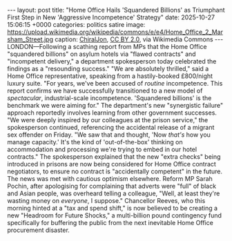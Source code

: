 --- layout: post title: "Home Office Hails 'Squandered Billions' as Triumphant First Step in New 'Aggressive Incompetence' Strategy" date: 2025-10-27 15:06:15 +0000 categories: politics satire image: https://upload.wikimedia.org/wikipedia/commons/e/e4/Home_Office_2_Marsham_Street.jpg caption: <a href="https://commons.wikimedia.org/wiki/File:Home_Office_2_Marsham_Street.jpg">ChiralJon</a>, <a href="https://creativecommons.org/licenses/by/2.0">CC BY 2.0</a>, via Wikimedia Commons ---  LONDON—Following a scathing report from MPs that the Home Office "squandered billions" on asylum hotels via "flawed contracts" and "incompetent delivery," a department spokesperson today celebrated the findings as a "resounding success."  "We are absolutely thrilled," said a Home Office representative, speaking from a hastily-booked £800/night luxury suite. "For years, we've been accused of *routine* incompetence. This report confirms we have successfully transitioned to a new model of *spectacular*, industrial-scale incompetence. 'Squandered billions' is the benchmark we were aiming for."  The department's new "synergistic failure" approach reportedly involves learning from other government successes. "We were deeply inspired by our colleagues at the prison service," the spokesperson continued, referencing the accidental release of a migrant sex offender on Friday. "We saw that and thought, 'Now *that's* how you manage capacity.' It's the kind of 'out-of-the-box' thinking on accommodation and processing we're trying to embed in our hotel contracts."  The spokesperson explained that the new "extra checks" being introduced in prisons are now being considered for Home Office contract negotiators, to ensure no contract is "accidentally competent" in the future.  The news was met with cautious optimism elsewhere. Reform MP Sarah Pochin, after apologising for complaining that adverts were "full" of black and Asian people, was overheard telling a colleague, "Well, at least they're wasting money on *everyone*, I suppose."  Chancellor Reeves, who this morning hinted at a "tax and spend shift," is now believed to be creating a new "Headroom for Future Shocks," a multi-billion pound contingency fund specifically for buffering the public from the next inevitable Home Office procurement disaster.